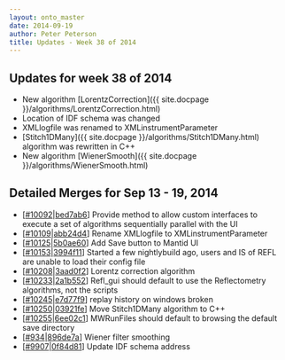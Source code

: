 ```yaml
---
layout: onto_master
date: 2014-09-19
author: Peter Peterson
title: Updates - Week 38 of 2014
---
```

Updates for week 38 of 2014
---------------------------
* New algorithm [LorentzCorrection]({{ site.docpage }}/algorithms/LorentzCorrection.html)
* Location of IDF schema was changed
* XMLlogfile was renamed to XMLinstrumentParameter
* [Stitch1DMany]({{ site.docpage }}/algorithms/Stitch1DMany.html) algorithm was rewritten in C++
* New algorithm [WienerSmooth]({{ site.docpage }}/algorithms/WienerSmooth.html)

Detailed Merges for Sep 13 - 19, 2014
-------------------------------------
* \[[#10092](http://trac.mantidproject.org/mantid/ticket/10092)\|[bed7ab6](https://github.com/mantidproject/mantid/commit/bed7ab69fb911493abc55c5863cfe8f7987101d9)\] Provide method to allow custom interfaces to execute a set of algorithms sequentially parallel with the UI
* \[[#10109](http://trac.mantidproject.org/mantid/ticket/10109)\|[abb24d4](https://github.com/mantidproject/mantid/commit/abb24d44068b3512a3df7509a5dd9d80cdf8cb80)\] Rename XMLlogfile to XMLinstrumentParameter
* \[[#10125](http://trac.mantidproject.org/mantid/ticket/10125)\|[5b0ae60](https://github.com/mantidproject/mantid/commit/5b0ae60309c3982505725d7749601a649d5fc3be)\] Add Save button to Mantid UI
* \[[#10153](http://trac.mantidproject.org/mantid/ticket/10153)\|[3994f11](https://github.com/mantidproject/mantid/commit/3994f11d1a955980e9fe4c0f1c32cf5f19448688)\] Started a few nightlybuild ago, users and IS of REFL are unable to load their config file
* \[[#10208](http://trac.mantidproject.org/mantid/ticket/10208)\|[3aad0f2](https://github.com/mantidproject/mantid/commit/3aad0f2e124a0d6b76c4aaa8d77bd00bd3dfbdae)\] Lorentz correction algorithm
* \[[#10233](http://trac.mantidproject.org/mantid/ticket/10233)\|[2a1b552](https://github.com/mantidproject/mantid/commit/2a1b552050d5ef532fc13bf1d72343d6bfc9f9cd)\] Refl_gui should default to use the Reflectometry algorithms, not the scripts
* \[[#10245](http://trac.mantidproject.org/mantid/ticket/10245)\|[e7d77f9](https://github.com/mantidproject/mantid/commit/e7d77f95e38ee4514a272568154bf21250d74435)\] replay history on windows broken
* \[[#10250](http://trac.mantidproject.org/mantid/ticket/10250)\|[03921fe](https://github.com/mantidproject/mantid/commit/03921fe379259eabd446595d352c7f2a5a718028)\] Move Stitch1DMany algorithm to C++
* \[[#10255](http://trac.mantidproject.org/mantid/ticket/10255)\|[6ee02c1](https://github.com/mantidproject/mantid/commit/6ee02c1d006fbf6eebaa1c9eea39286807389841)\] MWRunFiles should default to browsing the default save directory
* \[[#934](http://trac.mantidproject.org/mantid/ticket/934)\|[896de7a](https://github.com/mantidproject/mantid/commit/896de7aba990a7f5967cce0ae26faf67b200818c)\] Wiener filter smoothing
* \[[#9907](http://trac.mantidproject.org/mantid/ticket/9907)\|[0f84d81](https://github.com/mantidproject/mantid/commit/0f84d816bb20154adc6045decbe0d2ab8d43c4f7)\] Update IDF schema address
